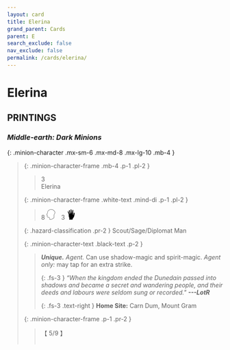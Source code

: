 ```yaml
---
layout: card
title: Elerina
grand_parent: Cards
parent: E
search_exclude: false
nav_exclude: false
permalink: /cards/elerina/
---
```


# Elerina


## PRINTINGS


### _Middle-earth: Dark Minions_

{: .minion-character .mx-sm-6 .mx-md-8 .mx-lg-10 .mb-4 }
> {: .minion-character-frame .mb-4 .p-1 .pl-2 }
> > <div class="hazard-mp">3</div>
> > <div class="card-name">Elerina</div>
>
> {: .minion-character-frame .white-text .mind-di .p-1 .pl-2 }
> > 8 ![](/assets/images/mind.svg)&emsp;3 ![](/assets/images/di.svg)
>
> {: .hazard-classification .pr-2 }
> Scout/Sage/Diplomat Man
>
> {: .minion-character-text .black-text .p-2 }
> > _**Unique.**_ _Agent._ Can use shadow-magic and spirit-magic. _Agent only:_ may tap for an extra strike. 
> > 
> > {: .fs-3 } 
> > _“When the kingdom ended the Dunedain passed into shadows and became a secret and wandering people, and their deeds and labours were seldom sung or recorded."_ ***---&#65279;LotR***  
> > 
> > {: .fs-3 .text-right } 
> > **Home Site:** Carn Dum, Mount Gram  
>
> {: .minion-character-frame .p-1 .pr-2 }
> > <div class="card-shield">【 5/9 】</div>
> > <div class="card-corruption-white">&nbsp;</div>
